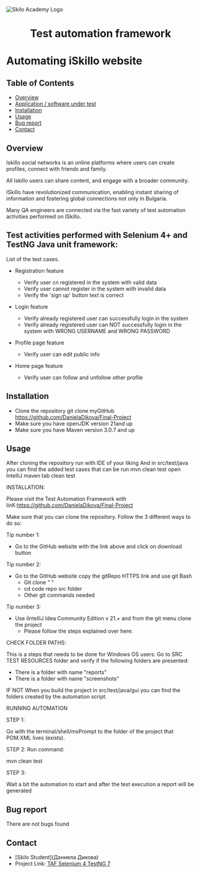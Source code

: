 <img align="center" src="skilloLogo.png" alt="Skilo Academy Logo" />


<div align="center">

# Test automation framework
</div>

# Automating iSkillo website

## Table of Contents
- [Overview](#overview)
- [Application / software under test]()
- [Installation](#installation)
- [Usage](#usage)
- [Bug report](#bug-report)
- [Contact](#contact)

## Overview
Iskillo social networks is an online platforms where users can create profiles,
connect with friends and family. 

All Iskillo users can share content, and engage with
a broader community. 

ISkillo have revolutionized communication, 
enabling instant sharing of information and fostering 
global connections not only in Bulgaria.

Many QA engineers are connected via the fast variety of  test automation activities performed on ISkillo.

## Test activities performed with Selenium 4+ and TestNG Java unit framework:
List of the test cases.
- Registration feature
  - Verify user cn registered in the system with valid data
  - Verify user cannot register in the system with invalid data
  - Verify the 'sign up' button text is correct


- Login feature 
  - Verify already registered user can successfully login in the system  
  - Verify already registered user can NOT successfully login in the system  with WRONG USERNAME and WRONG PASSWORD 


- Profile page feature
    - Verify  user can edit public info

- Home page feature
  - Verify  user can follow and unfollow other profile

## Installation

- Clone the repository
  git clone myGitHub https://github.com/DanielaDikova/Final-Project
- Make sure you have openJDK version 21and up
- Make sure you have Maven version 3.0.7 and up

## Usage
After cloning the repository run with IDE of your liking
And in src/test/java you can find the added test cases that can be run
mvn clean test
open IntelliJ maven tab clean test

INSTALLATION:

Please visit the Test Automation Framework with linK:https://github.com/DanielaDikova/Final-Project

Make sure that you can clone the repository. Follow the 3 different ways to do so:
 
Tip number 1:
- Go to the GitHub website with the link above and click on download button

Tip number 2:
- Go to the GitHub website copy the gitRepo HTTPS link and use git Bash 
  - Git clone " "
  - cd code repo src folder
  - Other git commands needed

Tip number 3:
- Use iIntelliJ Idea Community Edition v 21.+ and from the git menu clone the project
  - Please follow the steps explained over here:

    
CHECK FOLDER PATHS:

This is a steps that needs to be done for Windows OS users:
Go to SRC TEST RESOURCES folder and verify if the following folders are presented:
- There is a folder with name "reports"
- There is a folder with name "screenshots"


IF NOT
When you build the project in src/test/java/gui you can find the folders created by the automation script.

RUNNING AUTOMATION

STEP 1:

Go with the terminal/shell/msPrompt to the folder of the project that POM.XML lives (exists).

STEP 2:
Run command:

mvn clean test

STEP 3:

Wait a bit the automation to start and after the test execution a report will be generated


## Bug report
There are not bugs found

## Contact

- [Skilo Student](Даниела Дикова)
- Project Link: [TAF Selenium 4 TestNG 7 ](https://github.com/DanielaDikova/Final-Project)

